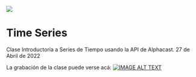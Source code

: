 <a href="url"><img src="https://www.alphacast.io/images/alphacast.svg"></a>

# Time Series

Clase Introductoria a Series de Tiempo usando la API de Alphacast. 
27 de Abril de 2022

La grabación de la clase puede verse acá: 
[![IMAGE ALT TEXT](https://img.youtube.com/vi/1TukLr885MI/mqdefault.jpg)](https://www.youtube.com/watch?v=1TukLr885MI "Automatización de Análisis de Coyuntura - Clase 7 - Marzo/Abril 2022")
